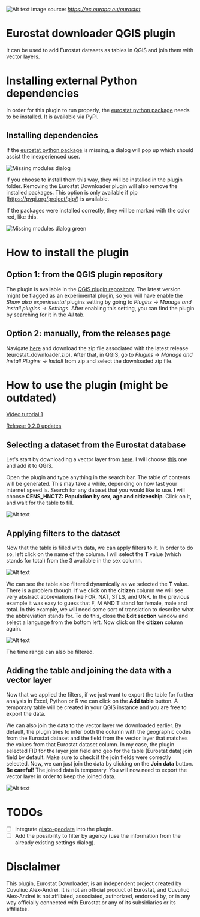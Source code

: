 ![Alt text](assets/eurostat.png "Title")
image source: *https://ec.europa.eu/eurostat*

# Eurostat downloader QGIS plugin

It can be used to add Eurostat datasets as tables in QGIS and join them with vector layers.

# Installing external Python dependencies

In order for this plugin to run properly, the [eurostat python package](https://pypi.org/project/eurostat/) needs to be installed. It is available via PyPi.

## Installing dependencies

If the [eurostat python package](https://pypi.org/project/eurostat/) is missing, a dialog will pop up which should assist the inexperienced user.

![Missing modules dialog](assets/missing_modules_dialog.png)

If you choose to install them this way, they will be installed in the plugin folder. Removing the Eurostat Downloader plugin will also remove the installed packages. This option is only available if pip (https://pypi.org/project/pip/) is available.

If the packages were installed correctly, they will be marked with the color red, like this.

![Missing modules dialog green](assets/missing_modules_dialog_green.png)

# How to install the plugin

## Option 1: from the QGIS plugin repository

The plugin is available in the [QGIS plugin repository](https://plugins.qgis.org/plugins/eurostat_downloader/). The latest version might be flagged as an experimental plugin, so you will have enable the *Show also experimental* plugins setting by going to *Plugins -> Manage and install plugins -> Settings*. After enabling this setting, you can find the plugin by searching for it in the *All* tab. 

## Option 2: manually, from the releases page

Navigate [here](https://github.com/alecsandrei/eurostat_downloader/releases) and download the zip file associated with the latest release (eurostat_downloader.zip). After that, in QGIS, go to *Plugins -> Manage and Install Plugins -> Install* from zip and select the downloaded zip file.

# How to use the plugin (might be outdated)

[Video tutorial 1](https://www.youtube.com/watch?v=ijo2JOL88Y0)

[Release 0.2.0 updates](https://www.youtube.com/watch?v=5cJnTPmUayI)

## Selecting a dataset from the Eurostat database

Let's start by downloading a vector layer from [here](https://ec.europa.eu/eurostat/web/gisco/geodata/reference-data/administrative-units-statistical-units/countries). I will choose [this](https://gisco-services.ec.europa.eu/distribution/v2/countries/download/ref-countries-2020-60m.shp.zip) one and add it to QGIS.

Open the plugin and type anything in the search bar. The table of contents will be generated. This may take a while, depending on how fast your internet speed is. Search for any dataset that you would like to use. I will choose **CENS_HNCTZ: Population by sex, age and citizenship**. Click on it, and wait for the table to fill.

![Alt text](assets/how_to_use_the_plugin_1.png "Title")

## Applying filters to the dataset

Now that the table is filled with data, we can apply filters to it. In order to do so, left click on the name of the column. I will select the **T** value (which stands for total) from the 3 available in the sex column.

![Alt text](assets/how_to_use_the_plugin_2.png "Title")

We can see the table also filtered dynamically as we selected the **T** value. There is a problem though. If we click on the **citizen** column we will see very abstract abbreviations like FOR, NAT, STLS, and UNK. In the previous example it was easy to guess that F, M AND T stand for female, male and total. In this example, we will need some sort of translation to describe what the abbreviation stands for. To do this, close the **Edit section** window and select a language from the bottom left. Now click on the **citizen** column again.

![Alt text](assets/how_to_use_the_plugin_3.png "Title")

The time range can also be filtered.

## Adding the table and joining the data with a vector layer

Now that we applied the filters, if we just want to export the table for further analysis in Excel, Python or R we can click on the **Add table** button. A temporary table will be created in your QGIS instance and you are free to export the data.

We can also join the data to the vector layer we downloaded earlier. By default, the plugin tries to infer both the column with the geographic codes from the Eurostat dataset and the field from the vector layer that matches the values from that Eurostat dataset column. In my case, the plugin selected FID for the layer join field and geo for the table (Eurostat data) join field by default. Make sure to check if the join fields were correctly selected. Now, we can just join the data by clicking on the **Join data** button. **Be careful!** The joined data is temporary. You will now need to export the vector layer in order to keep the joined data.

![Alt text](assets/how_to_use_the_plugin_4.png "Title")

# TODOs
- [ ] Integrate [gisco-geodata](https://github.com/alecsandrei/gisco-geodata) into the plugin.
- [ ] Add the possibility to filter by agency (use the information from the already existing settings dialog).

# Disclaimer

This plugin, Eurostat Downloader, is an independent project created by Cuvuliuc Alex-Andrei. It is not an official product of Eurostat, and Cuvuliuc Alex-Andrei is not affiliated, associated, authorized, endorsed by, or in any way officially connected with Eurostat or any of its subsidiaries or its affiliates.
